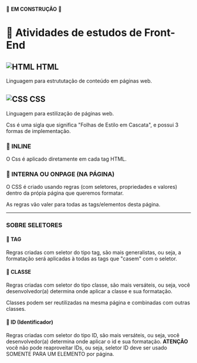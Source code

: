 🚧 **EM CONSTRUÇÃO** 🚧

# 🧪 Atividades de estudos de Front-End

## ![HTML](https://cdn-icons-png.flaticon.com/16/1051/1051277.png) HTML

Linguagem para estrututação de conteúdo em páginas web.

## ![CSS](https://cdn-icons-png.flaticon.com/16/5968/5968242.png) CSS

Linguagem para estilização de páginas web.

Css é uma sigla que significa "Folhas de Estilo em Cascata", e possui 3 formas de implementação.

### 📎 INLINE

O Css é aplicado diretamente em cada tag HTML.

### 📎 INTERNA OU ONPAGE (NA PÁGINA)

O CSS é criado usando regras (com seletores, propriedades e valores) dentro da própia página que queremos formatar.

As regras vão valer para todas as tags/elementos desta página.

---

### SOBRE SELETORES

#### 📎 TAG

Regras criadas com seletor do tipo tag, são mais generalistas, ou seja, a formatação será aplicadas à todas as tags que "casem" com o seletor.

#### 📎 CLASSE

Regras criadas com seletor do tipo classe, são mais versáteis, ou seja, você desenvolvedor(a) determina onde aplicar a classe e sua formatação.

Classes podem ser reutilizadas na mesma página e combinadas com outras classes.

#### 📎 ID (Identificador)

Regras criadas com seletor do tipo ID, são mais versáteis, ou seja, você desenvolvedor(a) determina onde aplicar o id e sua formatação. **ATENÇÃO** você não pode reaproveitar IDs, ou seja, seletor ID deve ser usado SOMENTE PARA UM ELEMENTO por página.

